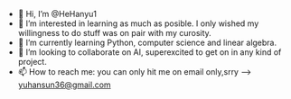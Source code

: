 - 👋 Hi, I’m @HeHanyu1
- 👀 I’m interested in learning as much as posible. I only wished my willingness to do stuff was on pair with my curosity.
- 🌱 I’m currently learning Python, computer science and linear algebra. 
- 💞️ I’m looking to collaborate on AI, superexcited to get on in any kind of project.
- 📫 How to reach me: you can only hit me on email only,srry --> yuhansun36@gmail.com

<!---
HeHanyu1/HeHanyu1 is a ✨ special ✨ repository because its `README.md` (this file) appears on your GitHub profile.
You can click the Preview link to take a look at your changes.
--->
